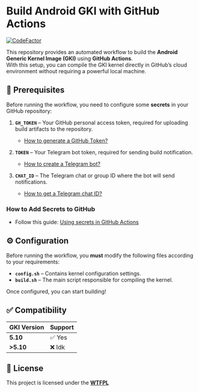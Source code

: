 # Build Android GKI with GitHub Actions  

[![CodeFactor](https://www.codefactor.io/repository/github/chisewaguri/gki-builder/badge)](https://www.codefactor.io/repository/github/chisewaguri/gki-builder)  

This repository provides an automated workflow to build the **Android Generic Kernel Image (GKI)** using **GitHub Actions**.  
With this setup, you can compile the GKI kernel directly in GitHub’s cloud environment without requiring a powerful local machine.  

## 🚀 Prerequisites  

Before running the workflow, you need to configure some **secrets** in your GitHub repository:  

1. **`GH_TOKEN`** – Your GitHub personal access token, required for uploading build artifacts to the repository.  
   - [How to generate a GitHub Token?](https://docs.github.com/en/authentication/keeping-your-account-and-data-secure/managing-your-personal-access-tokens)  

2. **`TOKEN`** – Your Telegram bot token, required for sending build notification.
   - [How to create a Telegram bot?](https://www.siteguarding.com/en/how-to-get-telegram-bot-api-token)  

4. **`CHAT_ID`** – The Telegram chat or group ID where the bot will send notifications.  
   - [How to get a Telegram chat ID?](https://www.wikihow.com/Know-Chat-ID-on-Telegram-on-Android)  

### How to Add Secrets to GitHub  
- Follow this guide: [Using secrets in GitHub Actions](https://docs.github.com/en/actions/security-guides/using-secrets-in-github-actions)  

## ⚙️ Configuration  

Before running the workflow, you **must** modify the following files according to your requirements:  

- **`config.sh`** – Contains kernel configuration settings.  
- **`build.sh`** – The main script responsible for compiling the kernel.  

Once configured, you can start building!  

## ✅ Compatibility  

| GKI Version | Support |
|-------------|---------|
| **5.10**    | ✅ Yes  |
| **>5.10**   | ❌ Idk  |

## 📜 License  

This project is licensed under the **[WTFPL](http://www.wtfpl.net/)**

